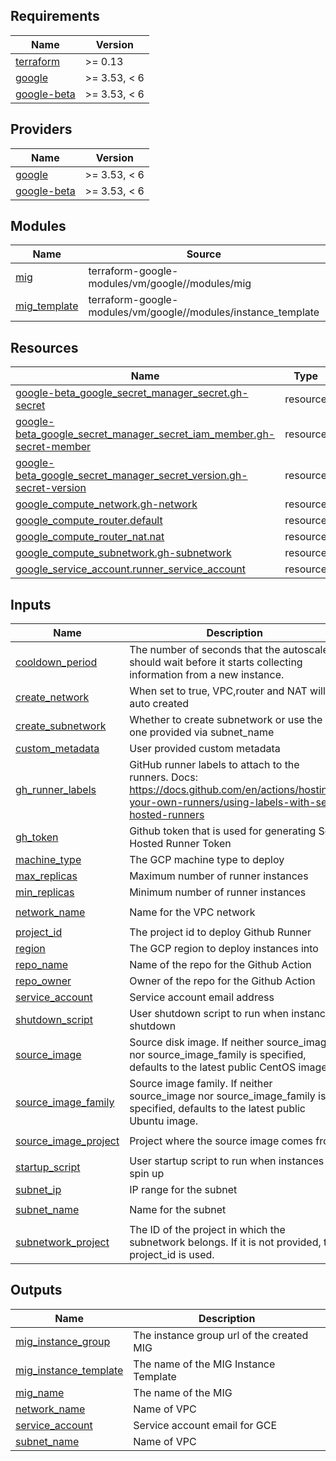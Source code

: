 ## Requirements

| Name | Version |
|------|---------|
| <a name="requirement_terraform"></a> [terraform](#requirement\_terraform) | >= 0.13 |
| <a name="requirement_google"></a> [google](#requirement\_google) | >= 3.53, < 6 |
| <a name="requirement_google-beta"></a> [google-beta](#requirement\_google-beta) | >= 3.53, < 6 |

## Providers

| Name | Version |
|------|---------|
| <a name="provider_google"></a> [google](#provider\_google) | >= 3.53, < 6 |
| <a name="provider_google-beta"></a> [google-beta](#provider\_google-beta) | >= 3.53, < 6 |

## Modules

| Name | Source | Version |
|------|--------|---------|
| <a name="module_mig"></a> [mig](#module\_mig) | terraform-google-modules/vm/google//modules/mig | ~> 7.0 |
| <a name="module_mig_template"></a> [mig\_template](#module\_mig\_template) | terraform-google-modules/vm/google//modules/instance_template | ~> 7.0 |

## Resources

| Name | Type |
|------|------|
| [google-beta_google_secret_manager_secret.gh-secret](https://registry.terraform.io/providers/hashicorp/google-beta/latest/docs/resources/google_secret_manager_secret) | resource |
| [google-beta_google_secret_manager_secret_iam_member.gh-secret-member](https://registry.terraform.io/providers/hashicorp/google-beta/latest/docs/resources/google_secret_manager_secret_iam_member) | resource |
| [google-beta_google_secret_manager_secret_version.gh-secret-version](https://registry.terraform.io/providers/hashicorp/google-beta/latest/docs/resources/google_secret_manager_secret_version) | resource |
| [google_compute_network.gh-network](https://registry.terraform.io/providers/hashicorp/google/latest/docs/resources/compute_network) | resource |
| [google_compute_router.default](https://registry.terraform.io/providers/hashicorp/google/latest/docs/resources/compute_router) | resource |
| [google_compute_router_nat.nat](https://registry.terraform.io/providers/hashicorp/google/latest/docs/resources/compute_router_nat) | resource |
| [google_compute_subnetwork.gh-subnetwork](https://registry.terraform.io/providers/hashicorp/google/latest/docs/resources/compute_subnetwork) | resource |
| [google_service_account.runner_service_account](https://registry.terraform.io/providers/hashicorp/google/latest/docs/resources/service_account) | resource |

## Inputs

| Name | Description | Type | Default | Required |
|------|-------------|------|---------|:--------:|
| <a name="input_cooldown_period"></a> [cooldown\_period](#input\_cooldown\_period) | The number of seconds that the autoscaler should wait before it starts collecting information from a new instance. | `number` | `60` | no |
| <a name="input_create_network"></a> [create\_network](#input\_create\_network) | When set to true, VPC,router and NAT will be auto created | `bool` | `true` | no |
| <a name="input_create_subnetwork"></a> [create\_subnetwork](#input\_create\_subnetwork) | Whether to create subnetwork or use the one provided via subnet\_name | `bool` | `true` | no |
| <a name="input_custom_metadata"></a> [custom\_metadata](#input\_custom\_metadata) | User provided custom metadata | `map(any)` | `{}` | no |
| <a name="input_gh_runner_labels"></a> [gh\_runner\_labels](#input\_gh\_runner\_labels) | GitHub runner labels to attach to the runners. Docs: https://docs.github.com/en/actions/hosting-your-own-runners/using-labels-with-self-hosted-runners | `set(string)` | `[]` | no |
| <a name="input_gh_token"></a> [gh\_token](#input\_gh\_token) | Github token that is used for generating Self Hosted Runner Token | `string` | n/a | yes |
| <a name="input_machine_type"></a> [machine\_type](#input\_machine\_type) | The GCP machine type to deploy | `string` | `"n1-standard-1"` | no |
| <a name="input_max_replicas"></a> [max\_replicas](#input\_max\_replicas) | Maximum number of runner instances | `number` | `10` | no |
| <a name="input_min_replicas"></a> [min\_replicas](#input\_min\_replicas) | Minimum number of runner instances | `number` | `2` | no |
| <a name="input_network_name"></a> [network\_name](#input\_network\_name) | Name for the VPC network | `string` | `"gh-runner-network"` | no |
| <a name="input_project_id"></a> [project\_id](#input\_project\_id) | The project id to deploy Github Runner | `string` | n/a | yes |
| <a name="input_region"></a> [region](#input\_region) | The GCP region to deploy instances into | `string` | `"us-east4"` | no |
| <a name="input_repo_name"></a> [repo\_name](#input\_repo\_name) | Name of the repo for the Github Action | `string` | `""` | no |
| <a name="input_repo_owner"></a> [repo\_owner](#input\_repo\_owner) | Owner of the repo for the Github Action | `string` | n/a | yes |
| <a name="input_service_account"></a> [service\_account](#input\_service\_account) | Service account email address | `string` | `""` | no |
| <a name="input_shutdown_script"></a> [shutdown\_script](#input\_shutdown\_script) | User shutdown script to run when instances shutdown | `string` | `""` | no |
| <a name="input_source_image"></a> [source\_image](#input\_source\_image) | Source disk image. If neither source\_image nor source\_image\_family is specified, defaults to the latest public CentOS image. | `string` | `""` | no |
| <a name="input_source_image_family"></a> [source\_image\_family](#input\_source\_image\_family) | Source image family. If neither source\_image nor source\_image\_family is specified, defaults to the latest public Ubuntu image. | `string` | `"ubuntu-2004-lts"` | no |
| <a name="input_source_image_project"></a> [source\_image\_project](#input\_source\_image\_project) | Project where the source image comes from | `string` | `"ubuntu-os-cloud"` | no |
| <a name="input_startup_script"></a> [startup\_script](#input\_startup\_script) | User startup script to run when instances spin up | `string` | `""` | no |
| <a name="input_subnet_ip"></a> [subnet\_ip](#input\_subnet\_ip) | IP range for the subnet | `string` | `"10.10.10.0/24"` | no |
| <a name="input_subnet_name"></a> [subnet\_name](#input\_subnet\_name) | Name for the subnet | `string` | `"gh-runner-subnet"` | no |
| <a name="input_subnetwork_project"></a> [subnetwork\_project](#input\_subnetwork\_project) | The ID of the project in which the subnetwork belongs. If it is not provided, the project\_id is used. | `string` | `""` | no |

## Outputs

| Name | Description |
|------|-------------|
| <a name="output_mig_instance_group"></a> [mig\_instance\_group](#output\_mig\_instance\_group) | The instance group url of the created MIG |
| <a name="output_mig_instance_template"></a> [mig\_instance\_template](#output\_mig\_instance\_template) | The name of the MIG Instance Template |
| <a name="output_mig_name"></a> [mig\_name](#output\_mig\_name) | The name of the MIG |
| <a name="output_network_name"></a> [network\_name](#output\_network\_name) | Name of VPC |
| <a name="output_service_account"></a> [service\_account](#output\_service\_account) | Service account email for GCE |
| <a name="output_subnet_name"></a> [subnet\_name](#output\_subnet\_name) | Name of VPC |

